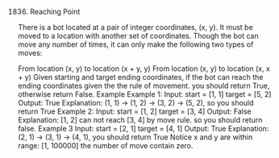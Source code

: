 1836. Reaching Point

There is a bot located at a pair of integer coordinates, (x, y). It must be moved to a location with another set of coordinates. Though the bot can move any number of times, it can only make the following two types of moves:

From location (x, y) to location (x + y, y)
From location (x, y) to location (x, x + y)
Given starting and target ending coordinates, if the bot can reach the ending coordinates given the the rule of movement. you should return True, otherwise return False.
Example
Example 1:
Input:
start = [1, 1]
target = [5, 2]
Output: True
Explanation: (1, 1) -> (1, 2) -> (3, 2) -> (5, 2), so you should return True
Example 2:
Input:
start = [1, 2]
target = [3, 4]
Output: False
Explanation: [1, 2] can not reach [3, 4] by move rule. so you should return false.
Example 3
Input:
start = [2, 1]
target = [4, 1]
Output: True
Explanation: (2, 1) -> (3, 1) -> (4, 1), you should return True
Notice
x and y are within range: [1, 100000]
the number of move contain zero.
